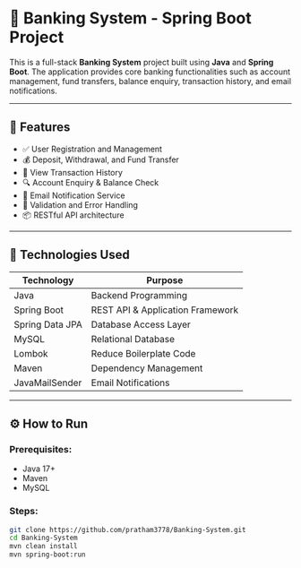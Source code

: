 # 🏦 Banking System - Spring Boot Project

This is a full-stack **Banking System** project built using **Java** and **Spring Boot**. The application provides core banking functionalities such as account management, fund transfers, balance enquiry, transaction history, and email notifications.

---

## 📌 Features

- ✅ User Registration and Management
- 💰 Deposit, Withdrawal, and Fund Transfer
- 📜 View Transaction History
- 🔍 Account Enquiry & Balance Check
- 📧 Email Notification Service
- 🔐 Validation and Error Handling
- 📦 RESTful API architecture

---

## 🔧 Technologies Used

| Technology     | Purpose                         |
|----------------|----------------------------------|
| Java           | Backend Programming              |
| Spring Boot    | REST API & Application Framework |
| Spring Data JPA| Database Access Layer            |
| MySQL          | Relational Database              |
| Lombok         | Reduce Boilerplate Code          |
| Maven          | Dependency Management            |
| JavaMailSender | Email Notifications              |

---

## ⚙️ How to Run

### Prerequisites:
- Java 17+
- Maven
- MySQL

### Steps:

```bash
git clone https://github.com/pratham3778/Banking-System.git
cd Banking-System
mvn clean install
mvn spring-boot:run
